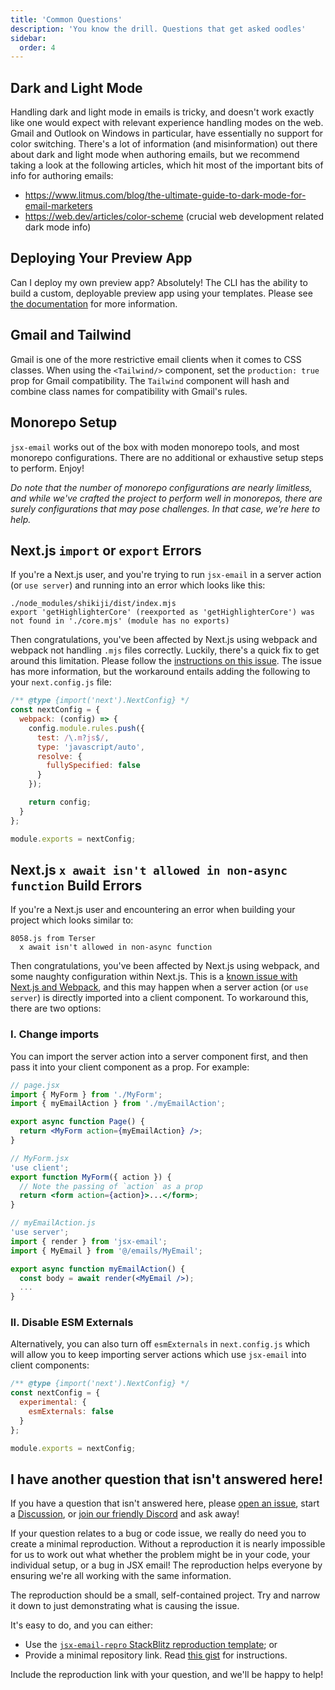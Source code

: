 ```yaml
---
title: 'Common Questions'
description: 'You know the drill. Questions that get asked oodles'
sidebar:
  order: 4
---
```


<!--@include: @/include/header.md-->

## Dark and Light Mode

Handling dark and light mode in emails is tricky, and doesn't work exactly like one would expect with relevant experience handling modes on the web. Gmail and Outlook on Windows in particular, have essentially no support for color switching. There's a lot of information (and misinformation) out there about dark and light mode when authoring emails, but we recommend taking a look at the following articles, which hit most of the important bits of info for authoring emails:

- https://www.litmus.com/blog/the-ultimate-guide-to-dark-mode-for-email-marketers
- https://web.dev/articles/color-scheme (crucial web development related dark mode info)

## Deploying Your Preview App

Can I deploy my own preview app? Absolutely! The CLI has the ability to build a custom, deployable preview app using your templates. Please see [the documentation](https://jsx.email/docs/core/cli#deploying-your-preview-app) for more information.

## Gmail and Tailwind

Gmail is one of the more restrictive email clients when it comes to CSS classes. When using the `<Tailwind/>` component, set the `production: true` prop for Gmail compatibility. The `Tailwind` component will hash and combine class names for compatibility with Gmail's rules.

## Monorepo Setup

`jsx-email` works out of the box with moden monorepo tools, and most monorepo configurations. There are no additional or exhaustive setup steps to perform. Enjoy!

_Do note that the number of monorepo configurations are nearly limitless, and while we've crafted the project to perform well in monorepos, there are surely configurations that may pose challenges. In that case, we're here to help._

## Next.js `import` or `export` Errors

If you're a Next.js user, and you're trying to run `jsx-email` in a server action (or `use server`) and running into an error which looks like this:

```
./node_modules/shikiji/dist/index.mjs
export 'getHighlighterCore' (reexported as 'getHighlighterCore') was not found in './core.mjs' (module has no exports)
```

Then congratulations, you've been affected by Next.js using webpack and webpack not handling `.mjs` files correctly. Luckily, there's a quick fix to get around this limitation. Please follow the [instructions on this issue](https://github.com/antfu/shikiji/issues/13#issuecomment-1749588964). The issue has more information, but the workaround entails adding the following to your `next.config.js` file:

```js
/** @type {import('next').NextConfig} */
const nextConfig = {
  webpack: (config) => {
    config.module.rules.push({
      test: /\.m?js$/,
      type: 'javascript/auto',
      resolve: {
        fullySpecified: false
      }
    });

    return config;
  }
};

module.exports = nextConfig;
```

## Next.js `x await isn't allowed in non-async function` Build Errors

If you're a Next.js user and encountering an error when building your project which looks similar to:

```
8058.js from Terser
  x await isn't allowed in non-async function
```

Then congratulations, you've been affected by Next.js using webpack, and some naughty configuration within Next.js. This is a [known issue with Next.js and Webpack](https://github.com/vercel/next.js/discussions/57535), and this may happen when a server action (or `use server`) is directly imported into a client component. To workaround this, there are two options:

### I. Change imports

You can import the server action into a server component first, and then pass it into your client component as a prop. For example:

```jsx
// page.jsx
import { MyForm } from './MyForm';
import { myEmailAction } from './myEmailAction';

export async function Page() {
  return <MyForm action={myEmailAction} />;
}

// MyForm.jsx
'use client';
export function MyForm({ action }) {
  // Note the passing of `action` as a prop
  return <form action={action}>...</form>;
}

// myEmailAction.js
'use server';
import { render } from 'jsx-email';
import { MyEmail } from '@/emails/MyEmail';

export async function myEmailAction() {
  const body = await render(<MyEmail />);
  ...
}
```

### II. Disable ESM Externals

Alternatively, you can also turn off `esmExternals` in `next.config.js` which will allow you to keep importing server actions which use `jsx-email` into client components:

```js
/** @type {import('next').NextConfig} */
const nextConfig = {
  experimental: {
    esmExternals: false
  }
};

module.exports = nextConfig;
```

## I have another question that isn't answered here!

If you have a question that isn't answered here, please [open an issue](https://github.com/shellscape/jsx-email/issues), start a [Discussion](https://github.com/shellscape/jsx-email/discussions), or [join our friendly Discord](https://discord.gg/FywZN57mTg) and ask away!

If your question relates to a bug or code issue, we really do need you to create a minimal reproduction. Without a reproduction it is nearly impossible for us to work out what whether the problem might be in your code, your individual setup, or a bug in JSX email! The reproduction helps everyone by ensuring we're all working with the same information.

The reproduction should be a small, self-contained project. Try and narrow it down to just demonstrating what is causing the issue.

It's easy to do, and you can either:

- Use the [`jsx-email-repro` StackBlitz reproduction template](https://stackblitz.com/fork/jsx-email-repro); or
- Provide a minimal repository link. Read [this gist](https://gist.github.com/Rich-Harris/88c5fc2ac6dc941b22e7996af05d70ff) for instructions.

Include the reproduction link with your question, and we'll be happy to help!
